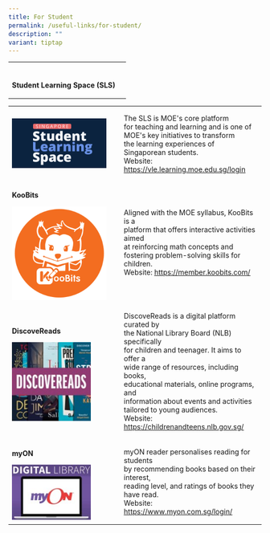 ```yaml
---
title: For Student
permalink: /useful-links/for-student/
description: ""
variant: tiptap
---
```

<table>
<tbody>
<tr>
<th rowspan="1" colspan="1">
<p></p>
</th>
<th rowspan="1" colspan="1">
<p></p>
</th>
</tr>
<tr>
<td rowspan="1" colspan="1">
<p><strong>Student Learning Space (SLS)</strong>
</p>
</td>
<td rowspan="1" colspan="1">
<p></p>
</td>
</tr>
</tbody>
</table>
<table>
<tbody>
<tr>
<td rowspan="1" colspan="1">
<p></p>
<p></p>
<p></p>
<div class="isomer-image-wrapper">
<img style="width: 90%;" height="auto" width="100%" alt="" src="/images/SLS_new_blue.png">
</div>
<p></p>
</td>
<td rowspan="1" colspan="1">
<p>The SLS is MOE's core platform
<br>for teaching and learning and is one of
<br>MOE's key initiatives to transform
<br>the learning experiences of Singaporean students.
<br>Website: <a href="https://vle.learning.moe.edu.sg/login" rel="noopener noreferrer nofollow" target="_blank"><u>https://vle.learning.moe.edu.sg/login</u></a>
</p>
</td>
</tr>
<tr>
<td rowspan="1" colspan="1">
<p><strong>KooBits</strong>
</p>
<p></p>
<p></p>
<div class="isomer-image-wrapper">
<img style="width: 90%;" height="auto" width="100%" alt="" src="/images/KooBits_icon.png">
</div>
</td>
<td rowspan="1" colspan="1">
<p></p>
<p>Aligned with the MOE syllabus, KooBits is a
<br>platform that offers interactive activities aimed
<br>at reinforcing math concepts and
<br>fostering problem-solving skills for children.
<br>Website: <a href="https://member.koobits.com/" rel="noopener noreferrer nofollow" target="_blank"><u>https://member.koobits.com/</u></a>
</p>
</td>
</tr>
<tr>
<td rowspan="1" colspan="1">
<p><strong>DiscoveReads</strong>
</p>
<p></p>
<div class="isomer-image-wrapper">
<img style="width: 75%;" height="auto" width="100%" alt="" src="/images/Discover_Reads.jpg">
</div>
</td>
<td rowspan="1" colspan="1">
<p>DiscoveReads is a digital platform curated by
<br>the National Library Board (NLB) specifically
<br>for children and teenager. It aims to offer a
<br>wide range of resources, including books,
<br>educational materials, online programs, and
<br>information about events and activities
<br>tailored to young audiences.
<br>Website: <a href="https://childrenandteens.nlb.gov.sg/" rel="noopener noreferrer nofollow" target="_blank"><u>https://childrenandteens.nlb.gov.sg/</u></a>
</p>
</td>
</tr>
<tr>
<td rowspan="1" colspan="1">
<p><strong>myON</strong>
</p>
<div class="isomer-image-wrapper">
<img style="width: 75%;" height="auto" width="100%" alt="" src="/images/Myon.jpg">
</div>
</td>
<td rowspan="1" colspan="1">
<p></p>
<p>myON reader personalises reading for students
<br>by recommending books based on their interest,
<br>reading level, and ratings of books they have read.
<br>Website: <a href="https://www.myon.com.sg/login/" rel="noopener noreferrer nofollow" target="_blank"><u>https://www.myon.com.sg/login/</u></a>
</p>
</td>
</tr>
</tbody>
</table>
<p></p>